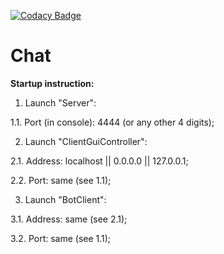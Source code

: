 [![Codacy Badge](https://api.codacy.com/project/badge/Grade/cde0f9749f824383bb3afc6a22952564)](https://app.codacy.com/gh/MrEvgeny13/Chat?utm_source=github.com&utm_medium=referral&utm_content=MrEvgeny13/Chat&utm_campaign=Badge_Grade)

# Chat

**Startup instruction:**

1) Launch "Server":

1.1. Port (in console): 4444 (or any other 4 digits);

2) Launch "ClientGuiController":

2.1. Address: localhost || 0.0.0.0 || 127.0.0.1; 

2.2. Port: same (see 1.1);

3) Launch "BotClient":

3.1. Address: same (see 2.1); 

3.2. Port: same (see 1.1);
